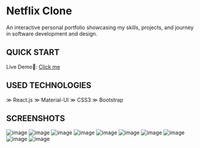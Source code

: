 # Netflix Clone
An interactive personal portfolio showcasing my skills, projects, and journey in software development and design.

## QUICK START
 Live Demo🔗: [Click me](https://dagmfre-seid.vercel.app)

## USED TECHNOLOGIES
≫ React.js ≫ Material-UI ≫ CSS3 ≫ Bootstrap 

## SCREENSHOTS
![image](https://github.com/dagmfre/Personal-Portfolio/assets/96683816/e6b7f7f7-cb79-4d58-8f08-f8efb01fe192)
![image](https://github.com/dagmfre/Personal-Portfolio/assets/96683816/187e6bf9-22f8-42a1-90f7-b1a0e26e658d)
![image](https://github.com/dagmfre/Personal-Portfolio/assets/96683816/b01bc98f-d6ae-42ff-8ad6-26974df3f2ca)
![image](https://github.com/dagmfre/Personal-Portfolio/assets/96683816/fedd9418-c34b-4570-9b8f-0eceef7e10d5)
![image](https://github.com/dagmfre/Personal-Portfolio/assets/96683816/f0b04923-d69d-48f8-ad3d-36dbd69bd822)
![image](https://github.com/dagmfre/Personal-Portfolio/assets/96683816/f1fd53ae-b7d1-4527-ac54-65ee248e6f34)
![image](https://github.com/dagmfre/Personal-Portfolio/assets/96683816/9a53efd0-c805-42a8-91f0-3aec1df05fb0)
![image](https://github.com/dagmfre/Personal-Portfolio/assets/96683816/5e17273c-c6d2-4a33-98e8-c575641fb022)
![image](https://github.com/dagmfre/Personal-Portfolio/assets/96683816/cba0c7b5-2a65-46bb-8d50-8fd20fcbca6d)
![image](https://github.com/dagmfre/Personal-Portfolio/assets/96683816/dc6dbbd3-4221-4f23-bc1f-f9908e7e9c21)

